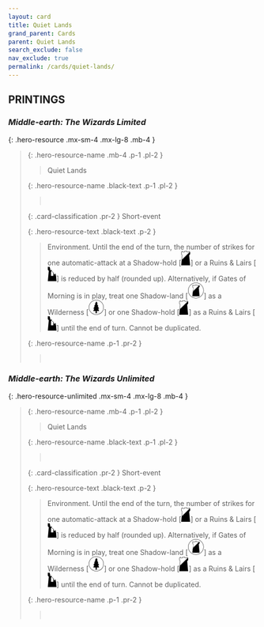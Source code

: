```yaml
---
layout: card
title: Quiet Lands
grand_parent: Cards
parent: Quiet Lands
search_exclude: false
nav_exclude: true
permalink: /cards/quiet-lands/
---
```


## PRINTINGS


### _Middle-earth: The Wizards Limited_

{: .hero-resource .mx-sm-4 .mx-lg-8 .mb-4 }
> {: .hero-resource-name .mb-4 .p-1 .pl-2 }
> > <div class="card-mp"></div>
> > <div class="card-name">Quiet Lands</div>
>
> {: .hero-resource-name .black-text .p-1 .pl-2 }
> > &nbsp;
>
> {: .card-classification .pr-2 }
> Short-event
>
> {: .hero-resource-text .black-text .p-2 }
> > Environment. Until the end of the turn, the number of strikes for one automatic-attack at a Shadow-hold \[![](/assets/images/shadow-hold.svg)] or a Ruins & Lairs \[![](/assets/images/ruinlair.svg)] is reduced by half (rounded up). Alternatively, if Gates of Morning is in play, treat one Shadow-land \[![](/assets/images/shadow-land.svg)] as a Wilderness \[![](/assets/images/wilderness.svg)] or one Shadow-hold \[![](/assets/images/shadow-hold.svg)] as a Ruins & Lairs \[![](/assets/images/ruinlair.svg)] until the end of turn. Cannot be duplicated. 
> 
> {: .hero-resource-name .p-1 .pr-2 }
> > <div class="card-shield"></div>
> > <div class="card-corruption">&nbsp;</div>

### _Middle-earth: The Wizards Unlimited_

{: .hero-resource-unlimited .mx-sm-4 .mx-lg-8 .mb-4 }
> {: .hero-resource-name .mb-4 .p-1 .pl-2 }
> > <div class="card-mp"></div>
> > <div class="card-name">Quiet Lands</div>
>
> {: .hero-resource-name .black-text .p-1 .pl-2 }
> > &nbsp;
>
> {: .card-classification .pr-2 }
> Short-event
>
> {: .hero-resource-text .black-text .p-2 }
> > Environment. Until the end of the turn, the number of strikes for one automatic-attack at a Shadow-hold \[![](/assets/images/shadow-hold.svg)] or a Ruins & Lairs \[![](/assets/images/ruinlair.svg)] is reduced by half (rounded up). Alternatively, if Gates of Morning is in play, treat one Shadow-land \[![](/assets/images/shadow-land.svg)] as a Wilderness \[![](/assets/images/wilderness.svg)] or one Shadow-hold \[![](/assets/images/shadow-hold.svg)] as a Ruins & Lairs \[![](/assets/images/ruinlair.svg)] until the end of turn. Cannot be duplicated. 
> 
> {: .hero-resource-name .p-1 .pr-2 }
> > <div class="card-shield"></div>
> > <div class="card-corruption">&nbsp;</div>
